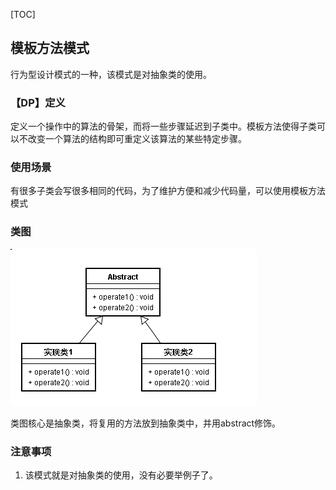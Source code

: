 [TOC]
## 模板方法模式
行为型设计模式的一种，该模式是对抽象类的使用。

### 【DP】定义
定义一个操作中的算法的骨架，而将一些步骤延迟到子类中。模板方法使得子类可以不改变一个算法的结构即可重定义该算法的某些特定步骤。

### 使用场景
有很多子类会写很多相同的代码，为了维护方便和减少代码量，可以使用模板方法模式

### 类图
![模板方法模式](https://github.com/tengyuanjack/Blogs/blob/master/attachments/graphs/design-pattern/%E6%A8%A1%E6%9D%BF%E6%96%B9%E6%B3%95%E6%A8%A1%E5%BC%8F.png)

类图核心是抽象类，将复用的方法放到抽象类中，并用abstract修饰。

### 注意事项
1. 该模式就是对抽象类的使用，没有必要举例子了。

